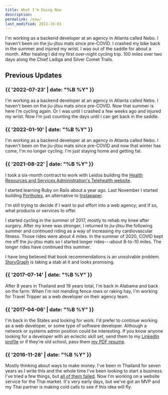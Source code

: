 ```yaml
---
title: What I'm Doing Now
description:
permalink: /now/
last_modified: 2022-10-01
---
```


I'm working as a backend developer at an agency in Atlanta called Nebo. I haven't been on the jiu-jitsu mats since pre-COVID. I crashed my bike back in the summer and injured my wrist. I was out of the saddle for about a month. After healing I did my first over-night cycling trip. 100 miles over two days along the Chief Ladiga and Silver Comet Trails.

## Previous Updates

### {{ '2022-07-23' | date: "%B %Y" }}

I'm working as a backend developer at an agency in Atlanta called Nebo. I haven't been on the jiu-jitsu mats since pre-COVID. Now that summer is here I'm cycling again. Or I was until I crashed a few weeks ago and injured my wrist. Now I'm just counting the days until I can get back in the saddle.

### {{ '2022-01-10' | date: "%B %Y" }}

I'm working as a backend developer at an agency in Atlanta called Nebo. I haven't been on the jiu-jitsu mats since pre-COVID and now that winter has come, I'm no longer cycling. I'm just staying home and getting fat.

### {{ '2021-08-22' | date: "%B %Y" }}

I took a six-month contract to work with Leidos building the [Health Resources and Services Administration's Telehealth website](https://telehealth.hhs.gov/).

I started learning Ruby on Rails about a year ago. Last November I started building [Portholes](https://github.com/bradonomics/portholes-sinatra), an alternative to [Instapaper](https://www.instapaper.com/).

I'm still trying to decide if I want to put effort into a web agency; and if so, what products or services to offer.

I started cycling in the summer of 2017, mostly to rehab my knee after surgery. After my knee was stronger, I returned to jiu-jitsu the following summer and continued riding as a way of increasing my cardiovascular fitness. Those rides were about 4 miles. In the summer of 2020, COVID kept me off the jiu-jitsu mats so I started longer rides---about 8-to-10 miles. The longer rides have continued this summer.

I have long believed that book recommendations is an unsolvable problem. [StoryGraph](https://www.thestorygraph.com/) is taking a stab at it and looks promising.

### {{ '2017-07-14' | date: "%B %Y" }}

After 8 years in Thailand and 19 years total, I'm back in Alabama and back on the farm. When I'm not mending fence rows or raking hay, I'm working for Travel Tripper as a web developer on their agency team.

### {{ '2017-04-06' | date: "%B %Y" }}

I'm back in the States and looking for work. I'd prefer to continue working as a web developer, or some type of software developer. Although a network or systems admin position could be interesting. If you know anyone looking for a developer with an eclectic skill set, send them to my [LinkedIn profile](https://www.linkedin.com/in/brad-west/) or if they're old school, pass them [my PDF resume](/resume/).

### {{ '2016-11-28' | date: "%B %Y" }}

Mostly thinking about ways to make money. I've been in Thailand for seven years as I write this and the whole time I've been looking to start a business. I've tried a few things, but [all of them failed](/failures/). Now I'm working on a website service for the Thai market. It's very early days, but we've got an MVP and my Thai partner is making cold calls to see if this idea will fly.
